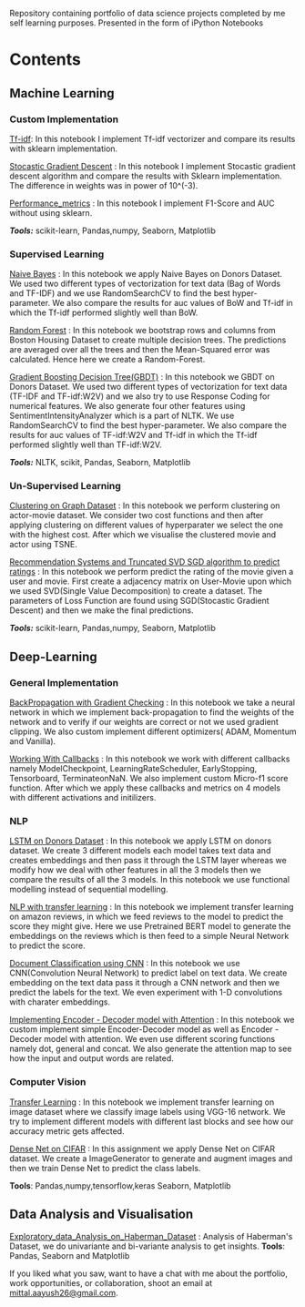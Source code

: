 Repository containing portfolio of data science projects completed by me  self learning purposes. Presented in the form of iPython Notebooks

# Contents

## Machine Learning
### Custom Implementation

  [Tf-idf](https://github.com/ayush2696/Machine-Learning/blob/main/Custom%20Implementation/TF_IDF.ipynb): In this notebook I implement Tf-idf vectorizer and compare its results with sklearn implementation.

  [Stocastic Gradient Descent](https://github.com/ayush2696/Machine-Learning/blob/main/Custom%20Implementation/Stocastic%20Gradient%20Descent.ipynb) : In this notebook I implement Stocastic gradient descent algorithm and compare the results with Sklearn implementation. The difference in weights was in power of 10^(-3). 

  [Performance_metrics](https://github.com/ayush2696/Machine-Learning/blob/main/Custom%20Implementation/Performance_metrics.ipynb) : In this notebook I implement F1-Score and AUC without using sklearn.

  _**Tools:**_ scikit-learn, Pandas,numpy, Seaborn, Matplotlib

### Supervised Learning

  [Naive Bayes](https://github.com/ayush2696/Machine-Learning/tree/main/Supervised%20Learning/Naive%20Bayes) : In this notebook we apply Naive Bayes on Donors Dataset. We used two different types of vectorization for text data (Bag of Words and TF-IDF) and we use RandomSearchCV to find the best hyper-parameter. We also compare the results for auc values of BoW and Tf-idf in which the Tf-idf performed slightly well than BoW.
  
  [Random Forest](https://github.com/ayush2696/Machine-Learning/tree/main/Supervised%20Learning/Random%20Forest) : In this notebook we bootstrap rows and columns from Boston Housing Dataset to create multiple decision trees. The predictions are averaged over all the trees and then the Mean-Squared error was calculated. Hence here we create a Random-Forest.
  
  [Gradient Boosting Decision Tree(GBDT)](https://github.com/ayush2696/Machine-Learning/tree/main/Supervised%20Learning/Gradient%20Boosting%20Decision%20Tree) : In this notebook we GBDT on Donors Dataset. We used two different types of vectorization for text data (TF-IDF and TF-idf:W2V) and we also try to use Response Coding for numerical features. We also generate four other features using SentimentIntensityAnalyzer which is a part of NLTK. We use RandomSearchCV to find the best hyper-parameter. We also compare the results for auc values of TF-idf:W2V and Tf-idf in which the Tf-idf performed slightly well than TF-idf:W2V.

  _**Tools:**_ NLTK, scikit, Pandas, Seaborn, Matplotlib
  

### Un-Supervised Learning
  [Clustering on Graph Dataset](https://github.com/ayush2696/Machine-Learning/blob/main/Unsupervised%20Learning/Clustering%20on%20Graph%20Dataset.ipynb) : In this notebook we perform clustering on actor-movie dataset. We consider two cost functions and then after applying clustering on different values of hyperparater we select the one with the highest cost. After which we visualise the clustered movie and actor using TSNE.
  
  [Recommendation Systems and Truncated SVD SGD algorithm to predict ratings](https://github.com/ayush2696/Machine-Learning/blob/main/Unsupervised%20Learning/Recommendation%20Systems%20and%20Truncated%20SVD%20SGD%20algorithm%20to%20predict%20ratings.ipynb) : In this notebook we perform predict the rating of the movie given a user and movie. First create a adjacency matrix on User-Movie upon which  we used SVD(Single Value Decomposition) to create a dataset. The parameters of Loss Function are found using SGD(Stocastic Gradient Descent) and then we make the final predictions.
  
   _**Tools:**_ scikit-learn, Pandas,numpy, Seaborn, Matplotlib
  
## Deep-Learning

  ### General Implementation
  
  [BackPropagation with Gradient Checking](https://github.com/ayush2696/Machine-Learning/blob/main/Deep%20Learning/General%20Implementations/BackPropagation%20with%20Gradient%20Checking.ipynb) : In this notebook we take a neural network in which we implement back-propagation to find the weights of the network and to verify if our weights are correct or not we used gradient clipping. We also custom implement different optimizers( ADAM, Momentum and Vanilla).
  
  [Working With Callbacks](https://github.com/ayush2696/Machine-Learning/blob/main/Deep%20Learning/General%20Implementations/Working%20With%20Callbacks.ipynb) : In this notebook we work with different callbacks namely   ModelCheckpoint, LearningRateScheduler, EarlyStopping, Tensorboard, TerminateonNaN. We also implement custom Micro-f1 score function. After which we apply these callbacks and metrics on 4 models with different activations and initilizers.
 
  
  ### NLP
  
  [LSTM on Donors Dataset](https://github.com/ayush2696/Machine-Learning/blob/main/Deep%20Learning/NLP/Applying%20LSTM%20on%20Donor%20Dataset.ipynb) : In this notebook we apply LSTM on donors dataset. We create 3 different models each model takes text data and creates embeddings and then pass it through the LSTM layer whereas we modify how we deal with other features in all the 3 models then we compare the results of all the 3 models. In this notebook we use functional modelling instead of sequential modelling.
  
  [NLP with transfer learning](https://github.com/ayush2696/Machine-Learning/blob/main/Deep%20Learning/NLP/NLP%20with%20transfer%20learning.ipynb) : In this notebook we implement transfer learning on amazon reviews, in which we feed reviews to the model to predict the score they might give. Here we use Pretrained BERT model to generate the embeddings on the reviews which is then feed to a simple Neural Network to predict the score.
  
  [Document Classification using CNN](https://github.com/ayush2696/Machine-Learning/blob/main/Deep%20Learning/NLP/Document%20Classification%20using%20CNN.ipynb) : In this notebook we use CNN(Convolution Neural Network) to predict label on text data. We create embedding on the text data pass it through a CNN network and then we predict the labels for the text. We even experiment with 1-D convolutions with charater embeddings.
  
  [Implementing Encoder - Decoder model with Attention](https://github.com/ayush2696/Machine-Learning/blob/main/Deep%20Learning/NLP/Implementing%20Encoder%20-%20Decoder%20model%20with%20Attention.ipynb) : In this notebook we custom implement simple Encoder-Decoder model as well as Encoder - Decoder model with attention. We even use different scoring functions namely dot, general and concat. We also generate the attention map to see how the input and output words are related.
  
  ### Computer Vision
  
   [Transfer Learning](https://github.com/ayush2696/Machine-Learning/blob/main/Deep%20Learning/General%20Implementations/Transfer%20Learning.ipynb) : In this notebook we implement transfer learning on image dataset where we classify image labels using VGG-16 network. We try to implement different models with different last blocks and see how our accuracy metric gets affected.
   
   [Dense Net on CIFAR](https://github.com/ayush2696/Machine-Learning/blob/main/Deep%20Learning/Computer%20Vision/Dense%20Net%20on%20CIFAR.ipynb) : In this assignment we apply Dense Net on CIFAR dataset. We create a ImageGenerator to generate and augment images and then we train Dense Net to predict the class labels.
   
**Tools**: Pandas,numpy,tensorflow,keras Seaborn, Matplotlib
  
## Data Analysis and Visualisation

[Exploratory_data_Analysis_on_Haberman_Dataset](https://github.com/ayush2696/Machine-Learning/blob/main/EDA/Exploratory_data_Analysis_on_Haberman_Dataset.ipynb) : Analysis of Haberman's Dataset, we do univariante and bi-variante analysis to get insights.
**Tools**: Pandas, Seaborn and Matplotlib





If you liked what you saw, want to have a chat with me about the portfolio, work opportunities, or collaboration, shoot an email at mittal.aayush26@gmail.com.

